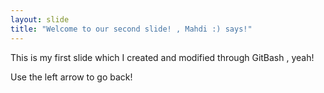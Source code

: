 ```yaml
---
layout: slide
title: "Welcome to our second slide! , Mahdi :) says!"
---
```

This is my first slide which I created and modified through GitBash , yeah!

Use the left arrow to go back!
